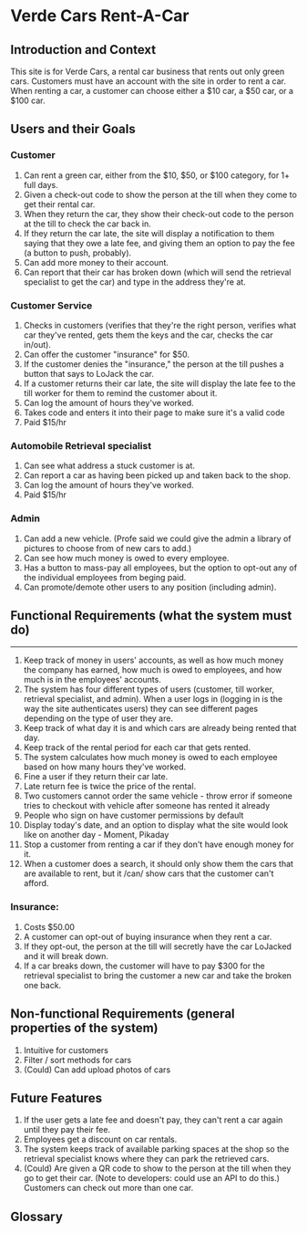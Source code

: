 # Verde Cars Rent-A-Car

## Introduction and Context
This site is for Verde Cars, a rental car business that rents out only green cars. Customers must have an account with the site in order to rent a car. When renting a car, a customer can choose either a $10 car, a $50 car, or a $100 car.

## Users and their Goals
### Customer
1. Can rent a green car, either from the $10, $50, or $100 category, for 1+ full days.  
2. Given a check-out code to show the person at the till when they come to get their rental car.
3. When they return the car, they show their check-out code to the person at the till to check the car back in.
4. If they return the car late, the site will display a notification to them saying that they owe a late fee, and giving them an option to pay the fee (a button to push, probably).
5. Can add more money to their account.
6. Can report that their car has broken down (which will send the retrieval specialist to get the car) and type in the address they're at.

### Customer Service
1. Checks in customers (verifies that they're the right person, verifies what  car they've rented, gets them the keys and the car, checks the car in/out).
2. Can offer the customer "insurance" for $50.
3. If the customer denies the "insurance," the person at the till pushes a button that says to LoJack the car.
4. If a customer returns their car late, the site will display the late fee to the till worker for them to remind the customer about it.
5. Can log the amount of hours they've worked.
6. Takes code and enters it into their page to make sure it's a valid code
7. Paid $15/hr 

<!-- Profe said that the till person's page will probably look like a bunch of checkboxes -->

### Automobile Retrieval specialist
1. Can see what address a stuck customer is at.
2. Can report a car as having been picked up and taken back to the shop.
3. Can log the amount of hours they've worked.
4. Paid $15/hr 

### Admin
1. Can add a new vehicle. (Profe said we could give the admin a library of pictures to choose from of new cars to add.)
2. Can see how much money is owed to every employee.
3. Has a button to mass-pay all employees, but the option to opt-out any of the individual employees from beging paid.
4. Can promote/demote other users to any position (including admin).


## Functional Requirements (what the system must do)

-----
1. Keep track of money in users' accounts, as well as how much money the company has earned, how much is owed to employees, and how much is in the employees' accounts.  
2. The system has four different types of users (customer, till worker, retrieval specialist, and admin). When a user logs in (logging in is the way the site authenticates users) they can see different pages depending on the type of user they are.  
3. Keep track of what day it is and which cars are already being rented that day.  
4. Keep track of the rental period for each car that gets rented.  
5. The system calculates how much money is owed to each employee based on how many hours they've worked.  
6. Fine a user if they return their car late.  
7. Late return fee is twice the price of the rental.  
8. Two customers cannot order the same vehicle  - throw error if someone tries to checkout with vehicle after someone has rented it already
9. People who sign on have customer permissions by default  
10. Display today's date, and an option to display what the site would look like on another day - Moment, Pikaday   
11. Stop a customer from renting a car if they don't have enough money for it.
12. When a customer does a search, it should only show them the cars that are available to rent, but it /can/ show cars that the customer can't afford. 


### Insurance:
1. Costs $50.00
2. A customer can opt-out of buying insurance when they rent a car.
3. If they opt-out, the person at the till will secretly have the car LoJacked and it will break down.
4. If a car breaks down, the customer will have to pay $300 for the retrieval specialist to bring the customer a new car and take the broken one back.

[comment]: <> ( On the page where a user reports a car break-down, they could have the option of submitting an ethics violation to the better business buero about the insurance and LoJack situation if they want. The message would just go back to the company and get deleted though.)


## Non-functional Requirements (general properties of the system)  

1. Intuitive for customers  
2. Filter / sort methods for cars
3. (Could) Can add upload photos of cars

## Future Features
1. If the user gets a late fee and doesn't pay, they can't rent a car again until they pay their fee.
2. Employees get a discount on car rentals.
3. The system keeps track of available parking spaces at the shop so the retrieval specialist knows where they can park the retrieved cars.
4. (Could) Are given a QR code to show to the person at the till when they go to get their car. (Note to developers: could use an API to do this.)
Customers can check out more than one car.
<!-- * Customers can rent more than one car at a time -->

## Glossary
